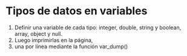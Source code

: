 # Tipos de datos en variables
1.	Definir una variable de cada tipo: integer, double, string y boolean, array, object y null. 
2.	Luego imprimirlas en la página, 
3. una por línea mediante la función var_dump()
